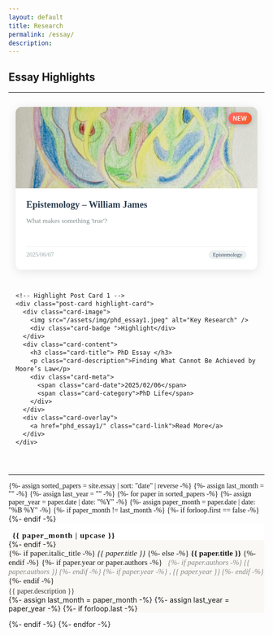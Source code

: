 ```yaml
---
layout: default
title: Research
permalink: /essay/
description: 
---
```


<h2> Essay Highlights</h2>

<hr>

<!-- Featured Posts Cards Section -->
<div class="featured-posts">
  <div class="featured-grid">
    <!-- New Post Card -->
    <div class="post-card new-card">
      <div class="card-image">
        <img src="/assets/img/modeling_love.jpeg" alt="Latest Research" />
        <div class="card-badge">NEW</div>
      </div>
      <div class="card-content">
        <h3 class="card-title">Epistemology – William James </h3>
        <p class="card-description">What makes something 'true'?</p>
        <div class="card-meta">
          <span class="card-date">2025/06/07</span>
          <span class="card-category">Epistemology</span>
        </div>
      </div>
      <div class="card-overlay">
        <a href="epistemology12-james" class="card-link">Read More</a>
      </div>
    </div>

    <!-- Highlight Post Card 1 -->
    <div class="post-card highlight-card">
      <div class="card-image">
        <img src="/assets/img/phd_essay1.jpeg" alt="Key Research" />
        <div class="card-badge ">Highlight</div>
      </div>
      <div class="card-content">
        <h3 class="card-title"> PhD Essay </h3>
        <p class="card-description">Finding What Cannot Be Achieved by Moore’s Law</p>
        <div class="card-meta">
          <span class="card-date">2025/02/06</span>
          <span class="card-category">PhD Life</span>
        </div>
      </div>
      <div class="card-overlay">
        <a href="phd_essay1/" class="card-link">Read More</a>
      </div>
    </div>

  </div>
</div>

<hr>

<div class="research-articles">
  {%- assign sorted_papers = site.essay | sort: "date" | reverse -%}
  {%- assign last_month = "" -%}
  {%- assign last_year = "" -%}
  {%- for paper in sorted_papers -%}
    {%- assign paper_year = paper.date | date: "%Y" -%}
    {%- assign paper_month = paper.date | date: "%B %Y" -%}
    {%- if paper_month != last_month -%}
      {%- if forloop.first == false -%}
        </div>
      {%- endif -%}
      <div class="month-section">
        <div class="month-header">{{ paper_month | upcase }}</div>
    {%- endif -%}
    <a class="paper-link-block" href="{%- if paper.redirect -%}{{ paper.redirect }}{%- elsif paper.url -%}{{ paper.url | relative_url }}{%- else -%}#{%- endif -%}" style="text-decoration:none;color:inherit;">
      <div class="paper-list-item{% if paper.highlight %} highlight{% endif %}" {% if paper.background_color %}style="background-color: {{ paper.background_color }};"{% endif %}>
        <div class="paper-title">
          {%- if paper.italic_title -%}
            <em>{{ paper.title }}</em>
          {%- else -%}
            <strong>{{ paper.title }}</strong>
          {%- endif -%}
          {%- if paper.year or paper.authors -%}
            <span class="paper-authors">
              {%- if paper.authors -%}
                {{ paper.authors }}
              {%- endif -%}
              {%- if paper.year -%}
                , {{ paper.year }}
              {%- endif -%}
            </span>
          {%- endif -%}
        </div>
        <div class="paper-desc">{{ paper.description }}</div>
      </div>
    </a>
    {%- assign last_month = paper_month -%}
    {%- assign last_year = paper_year -%}
    {%- if forloop.last -%}
      </div>
    {%- endif -%}
  {%- endfor -%}

</div>

<style>
/* Featured Posts Cards Styles */
.featured-posts {
  max-width: 1200px;
  margin: 2em auto;
  padding: 0 1em;
}

.featured-grid {
  display: grid;
  grid-template-columns: repeat(auto-fit, minmax(300px, 1fr));
  gap: 2em;
  margin-bottom: 3em;
}

.post-card {
  position: relative;
  background: #ffffff;
  border-radius: 12px;
  box-shadow: 0 4px 20px rgba(0, 0, 0, 0.1);
  overflow: hidden;
  transition: all 0.3s ease;
  height: 320px;
  display: flex;
  flex-direction: column;
}

.post-card:hover {
  transform: translateY(-8px);
  box-shadow: 0 8px 30px rgba(0, 0, 0, 0.15);
}

.card-image {
  position: relative;
  height: 160px;
  overflow: hidden;
}

.card-image img {
  width: 100%;
  height: 100%;
  object-fit: cover;
  transition: transform 0.3s ease;
}

.post-card:hover .card-image img {
  transform: scale(1.05);
}

.card-badge {
  position: absolute;
  top: 1em;
  right: 1em;
  background: linear-gradient(135deg, #667eea 0%, #764ba2 100%);
  color: white;
  padding: 0.4em 0.8em;
  border-radius: 20px;
  font-size: 0.8em;
  font-weight: 600;
  letter-spacing: 0.5px;
  z-index: 2;
  box-shadow: 0 2px 10px rgba(0, 0, 0, 0.2);
}

.new-card .card-badge {
  background: linear-gradient(135deg, #ff6b6b 0%, #ee5a24 100%);
}

.highlight-card .card-badge {
  background: linear-gradient(135deg, #4ecdc4 0%, #44a08d 100%);
}

.card-content {
  padding: 1.5em;
  flex-grow: 1;
  display: flex;
  flex-direction: column;
  background: white;
  position: relative;
  z-index: 1;
}

.card-title {
  font-family: 'Times New Roman', serif;
  font-size: 1.3em;
  font-weight: bold;
  margin: 0 0 0.5em 0;
  color: #2c3e50;
  line-height: 1.3;
}

.card-description {
  font-family: 'Times New Roman', serif;
  color: #7f8c8d;
  font-size: 0.95em;
  line-height: 1.5;
  margin: 0 0 1em 0;
  flex-grow: 1;
}

.card-meta {
  display: flex;
  justify-content: space-between;
  align-items: center;
  margin-top: auto;
  padding-top: 0.5em;
  border-top: 1px solid #ecf0f1;
}

.card-date {
  font-family: 'Times New Roman', serif;
  color: #95a5a6;
  font-size: 0.85em;
  font-weight: 500;
}

.card-category {
  font-family: 'Times New Roman', serif;
  background: #ecf0f1;
  color: #34495e;
  padding: 0.3em 0.8em;
  border-radius: 15px;
  font-size: 0.75em;
  font-weight: 500;
}

.card-overlay {
  position: absolute;
  bottom: 0;
  left: 0;
  right: 0;
  background: linear-gradient(transparent, rgba(0, 0, 0, 0.8));
  padding: 2em 1.5em 1.5em;
  opacity: 0;
  transition: opacity 0.3s ease;
  z-index: 3;
}

.post-card:hover .card-overlay {
  opacity: 1;
}

.card-link {
  color: white;
  text-decoration: none;
  font-family: 'Times New Roman', serif;
  font-weight: 600;
  font-size: 0.9em;
  display: inline-block;
  padding: 0.5em 1em;
  background: rgba(255, 255, 255, 0.2);
  border-radius: 20px;
  transition: background 0.3s ease;
}

.card-link:hover {
  background: rgba(255, 255, 255, 0.3);
  color: white;
}

/* Responsive Design */
@media (max-width: 768px) {
  .featured-grid {
    grid-template-columns: 1fr;
    gap: 1.5em;
  }
  
  .post-card {
    height: 300px;
  }
  
  .card-image {
    height: 140px;
  }
  
  .card-content {
    padding: 1.2em;
  }
  
  .card-title {
    font-size: 1.2em;
  }
}

.research-articles {
  max-width: 800px;
  margin: 0 auto;
  font-family: 'Times New Roman', serif;
}
.month-header {
  font-family: 'Times New Roman', serif;
  font-weight: bold;
  font-size: 1.1em;
  /* margin-top: 2em; */
  /* margin-bottom: 0.5em; */
  /* border-top: 2px solid #aaa; */
  padding-top: 1em;
  letter-spacing: 1px;
  padding-left: 0.5em;
  background:#ffffff;
}
.month-section {
  background: #faf8f5;
  /* border: 1px solid #e0e0e0; */
  margin-bottom: 1em;
  border-radius: 0px;
  /* padding: 1em 1.5em 0em 0em; */
  padding-left: 0em;
}
.paper-list-item {
  font-family: 'Times New Roman', serif;
  border-top: 1px solid #aaa;
  border-bottom: 1px solid #aaa;
  padding-left: 0.5em;
  padding-bottom: 0.5em;
  background-color: rgb(250, 250, 250);
}
.paper-list-item:last-child {
  border-bottom: none;
}
.paper-title {
  font-family: 'Times New Roman', serif;
  font-size: 1.1em;
  margin-bottom: 0.2em;
}
.paper-title em, .paper-title strong {
  font-family: 'Times New Roman', serif;
  font-size: 1.0em;
}
.paper-authors {
  font-style: italic;
  color: #888;
  margin-left: 0.5em;
  font-size: 0.95em;
}
.paper-desc {
  font-family: 'Times New Roman', serif;
  color: #333;
  font-size: 1em;
  margin-top: 0.2em;
}
.highlight {
  background: #f5ecd7;
  border-left: 4px solid #bfa14a;
  padding-left: 1em;
}
</style>
  